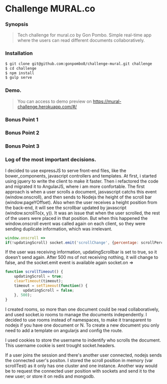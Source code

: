Challenge MURAL.co
============

### Synopsis
> Tech challenge for mural.co by Gon Pombo.
> Simple real-time app where the users can read different documents collaboratively.

### Installation
```sh
$ git clone git@github.com:gonpombo8/challenge-mural.git challenge
$ cd challenge
$ npm install 
$ gulp serve
```

### Demo.
> You can access to demo preview on https://mural-challenge.herokuapp.com/#/

### Bonus Point 1

### Bonus Point 2

### Bonus Point 3

### Log of the most important decisions.

I decided to use expressJS to serve front-end files, like the bower_components, javascript controllers and templates.
At first, i started using jquery to write the client to make it faster. Then i refactored the code and migrated it to AngularJS, where i am more confortable.
The first approach is when a user scrolls a document, jasvascript catchs this event (window.onscroll), and then sends to Nodejs the height of the scroll bar (window.pageYOffset). Also when the user receives a height position from the back-end, it will see the scrollbar updated by javascript (window.scrollTo(x, y)).
It was an issue that when the user scrolled, the rest of the users were placed in that position. But when this happened the window.onscroll event was called again on each client, so they were sending duplicate information, which was irrelevant.

```javascript
window.onscroll =>
if(!updatingScroll) socket.emit('scrollChange', {percentage: scrollPercetage, room: room});
```

If the user was receiving information, updatingScrollbar is set to true, so it doesn't send again.
After 500 ms of not receiving nothing, it will change to false, and the socket.emit event is available again
socket.on =>

```javascript
function scrollTimeout() {
	updatingScroll = true;
	clearTimeout(timeout);
	timeout = setTimeout(function() {
		updatingScroll = false;
	}, 500);
}
```

I created rooms, so more than one document could be read collaboratively, and used socket.io rooms to manage the documents independently. I decided to use rooms instead of namespaces, to make it transparent to nodejs if you have one document or N. To create a new document you only need to add a template on angularjs and config the route.

I used cookies to store the username to indentify who scrolls the document. This username cookie is sent trought socket.headers.

If a user joins the session and there's another user connected, nodejs sends the connected user's positon. I stored the scroll position in memory (var scrollTest) as it only has one cluster and one instance. Another way would be to request the connected user position with sockets and send it to the new user; or store it on redis and mongodb.
